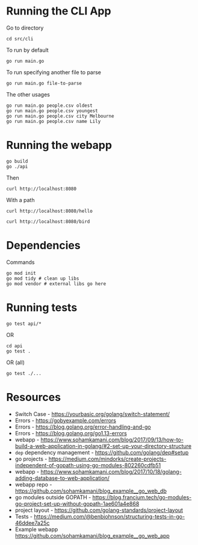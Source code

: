 # Running the CLI App

Go to directory

```
cd src/cli
```

To run by default

```
go run main.go
```

To run specifying another file to parse

```
go run main.go file-to-parse
```

The other usages

```
go run main.go people.csv oldest
go run main.go people.csv youngest
go run main.go people.csv city Melbourne
go run main.go people.csv name Lily
```

# Running the webapp

```
go build
go ./api
```

Then
```
curl http://localhost:8080
```

With a path

```
curl http://localhost:8080/hello
```

```
curl http://localhost:8080/bird
```

# Dependencies

Commands

```
go mod init
go mod tidy # clean up libs
go mod vendor # external libs go here
```

# Running tests

```
go test api/*
```

OR

```
cd api
go test .
```

OR (all)

```
go test ./...
```

# Resources

* Switch Case - https://yourbasic.org/golang/switch-statement/
* Errors - https://gobyexample.com/errors
* Errors - https://blog.golang.org/error-handling-and-go
* Errors - https://blog.golang.org/go1.13-errors
* webapp - https://www.sohamkamani.com/blog/2017/09/13/how-to-build-a-web-application-in-golang/#2-set-up-your-directory-structure
* `dep` dependency management - https://github.com/golang/dep#setup
* go projects - https://medium.com/mindorks/create-projects-independent-of-gopath-using-go-modules-802260cdfb51
* webapp - https://www.sohamkamani.com/blog/2017/10/18/golang-adding-database-to-web-application/
* webapp repo - https://github.com/sohamkamani/blog_example__go_web_db
* go modules outside GOPATH - https://blog.francium.tech/go-modules-go-project-set-up-without-gopath-1ae601a4e868
* project layout - https://github.com/golang-standards/project-layout
* Tests - https://medium.com/@benbjohnson/structuring-tests-in-go-46ddee7a25c
* Example webapp https://github.com/sohamkamani/blog_example__go_web_app